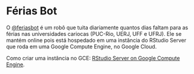 # Férias Bot

O [@feriasbot](www.twitter.com/feriasbot) é um robô que tuita diariamente quantos dias faltam para as férias nas universidades cariocas (PUC-Rio, UERJ, UFF e UFRJ). Ele se mantém online pois está hospedado em uma instância do RStudio Server que roda em uma Google Compute Engine, no Google Cloud.

Como criar uma instância no GCE: [RStudio Server on Google Compute Engine](https://grantmcdermott.com/2017/05/30/rstudio-server-compute-engine/).

